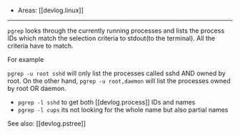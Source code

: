 
- Areas: [[devlog.linux]]

---

`pgrep` looks through the currently running processes and lists the process IDs which match the selection criteria to stdout(to the terminal). All the criteria have to match.

For example

`pgrep -u root sshd` will only list the processes called sshd AND owned by root. On the other hand, `pgrep -u root,daemon` will list the processes owned by root OR daemon.

- `pgrep -l sshd` to get both [[devlog.process]] IDs and names
- `pgrep -l cups` its not looking for the whole name but also partial names

See also: [[devlog.pstree]]
